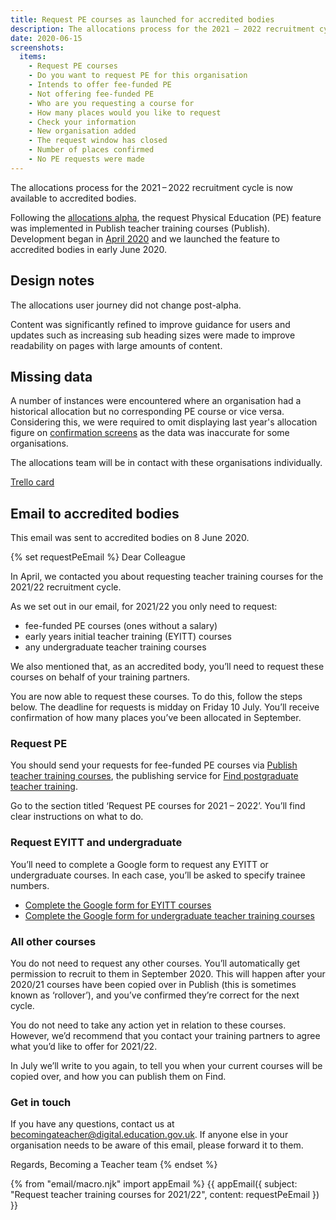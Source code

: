 ```yaml
---
title: Request PE courses as launched for accredited bodies
description: The allocations process for the 2021 – 2022 recruitment cycle is now available to accredited bodies
date: 2020-06-15
screenshots:
  items:
    - Request PE courses
    - Do you want to request PE for this organisation
    - Intends to offer fee-funded PE
    - Not offering fee-funded PE
    - Who are you requesting a course for
    - How many places would you like to request
    - Check your information
    - New organisation added
    - The request window has closed
    - Number of places confirmed
    - No PE requests were made
---
```


The allocations process for the 2021 – 2022 recruitment cycle is now available to accredited bodies.

Following the [allocations alpha](/publish-teacher-training-courses/allocations-alpha/), the request Physical Education (PE) feature was implemented in Publish teacher training courses (Publish). Development began in [April 2020](https://github.com/DFE-Digital/publish-teacher-training/pulls?page=2&q=allocation) and we launched the feature to accredited bodies in early June 2020.

## Design notes

The allocations user journey did not change post-alpha.

Content was significantly refined to improve guidance for users and updates such as increasing sub heading sizes were made to improve readability on pages with large amounts of content.

## Missing data

A number of instances were encountered where an organisation had a historical allocation but no corresponding PE course or vice versa. Considering this, we were required to omit displaying last year's allocation figure on [confirmation screens](/publish-teacher-training-courses/allocations-alpha/#intends-to-offer-fee-funded-pe) as the data was inaccurate for some organisations.

The allocations team will be in contact with these organisations individually.

[Trello card](https://trello.com/c/5YfNXZ89/2402-investigate-how-many-allocations-miss-match-with-the-funded-pe-courses-in-our-system?menu=filter&filter=allocations%20landing)

## Email to accredited bodies

This email was sent to accredited bodies on 8 June 2020.

{% set requestPeEmail %}
Dear Colleague

In April, we contacted you about requesting teacher training courses for the 2021/22 recruitment cycle.

As we set out in our email, for 2021/22 you only need to request:

- fee-funded PE courses (ones without a salary)
- early years initial teacher training (EYITT) courses
- any undergraduate teacher training courses

We also mentioned that, as an accredited body, you’ll need to request these courses on behalf of your training partners.

You are now able to request these courses. To do this, follow the steps below. The deadline for requests is midday on Friday 10 July. You’ll receive confirmation of how many places you’ve been allocated in September.

### Request PE

You should send your requests for fee-funded PE courses via [Publish teacher training courses](https://www.publish-teacher-training-courses.service.gov.uk/), the publishing service for [Find postgraduate teacher training](https://find-postgraduate-teacher-training.education.gov.uk/).

Go to the section titled ‘Request PE courses for 2021 – 2022’. You’ll find clear instructions on what to do.

### Request EYITT and undergraduate

You’ll need to complete a Google form to request any EYITT or undergraduate courses. In each case, you’ll be asked to specify trainee numbers.

- [Complete the Google form for EYITT courses](https://docs.google.com/forms/d/e/1FAIpQLSeHmeVJgyRrC3RpJMYnK1zEpjFsVn8xJfck_4bhvggjm6bozQ/viewform)
- [Complete the Google form for undergraduate teacher training courses](https://docs.google.com/forms/d/e/1FAIpQLSeE1poBDwObc-YchKxPMzEJjCRPX7b5XHZcYXIkOfo3zJRNfA/viewform)

### All other courses

You do not need to request any other courses. You’ll automatically get permission to recruit to them in September 2020. This will happen after your 2020/21 courses have been copied over in Publish (this is sometimes known as ‘rollover’), and you’ve confirmed they’re correct for the next cycle.

You do not need to take any action yet in relation to these courses. However, we’d recommend that you contact your training partners to agree what you’d like to offer for 2021/22.

In July we’ll write to you again, to tell you when your current courses will be copied over, and how you can publish them on Find.

### Get in touch

If you have any questions, contact us at becomingateacher@digital.education.gov.uk. If anyone else in your organisation needs to be aware of this email, please forward it to them.

Regards,
Becoming a Teacher team
{% endset %}

{% from "email/macro.njk" import appEmail %}
{{ appEmail({
  subject: "Request teacher training courses for 2021/22",
  content: requestPeEmail
}) }}
